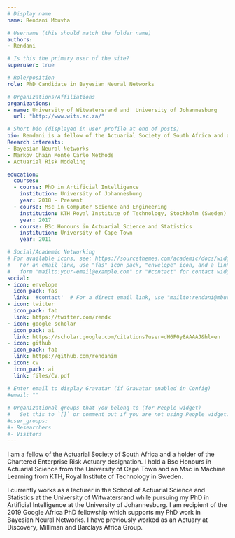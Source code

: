 ```yaml
---
# Display name
name: Rendani Mbuvha

# Username (this should match the folder name)
authors:
- Rendani

# Is this the primary user of the site?
superuser: true

# Role/position
role: PhD Candidate in Bayesian Neural Networks

# Organizations/Affiliations
organizations:
- name: University of Witwatersrand and  University of Johannesburg
  url: "http://www.wits.ac.za/"

# Short bio (displayed in user profile at end of posts)
bio: Rendani is a fellow of the Actuarial Society of South Africa and a Chartered Enterprise Risk Actuary. He holds a Bsc Honours in Actuarial Science from the University of Cape Town and an Msc in Machine Learning from KTH, Royal Institute of Technology in Sweden. Rendani currently works as a lecturer in the School of Actuarial Science and Statistics at the University of Witwatersrand while pursuing his PhD in Artificial Intelligence at the University of Johannesburg. 
Reearch interests:
- Bayesian Neural Networks
- Markov Chain Monte Carlo Methods
- Actuarial Risk Modeling

education:
  courses:
  - course: PhD in Artificial Intelligence
    institution: University of Johannesburg
    year: 2018 - Present
  - course: Msc in Computer Science and Engineering
    institution: KTH Royal Institute of Technology, Stockholm (Sweden)
    year: 2017
  - course: BSc Honours in Actuarial Science and Statistics
    institution: University of Cape Town
    year: 2011

# Social/Academic Networking
# For available icons, see: https://sourcethemes.com/academic/docs/widgets/#icons
#   For an email link, use "fas" icon pack, "envelope" icon, and a link in the
#   form "mailto:your-email@example.com" or "#contact" for contact widget.
social:
- icon: envelope
  icon_pack: fas
  link: '#contact'  # For a direct email link, use "mailto:rendani@mbuvha.com".
- icon: twitter
  icon_pack: fab
  link: https://twitter.com/rendx
- icon: google-scholar
  icon_pack: ai
  link: https://scholar.google.com/citations?user=dH6F0y8AAAAJ&hl=en
- icon: github
  icon_pack: fab
  link: https://github.com/rendanim
- icon: cv
  icon_pack: ai
  link: files/CV.pdf

# Enter email to display Gravatar (if Gravatar enabled in Config)
#email: ""
  
# Organizational groups that you belong to (for People widget)
#   Set this to `[]` or comment out if you are not using People widget.  
#user_groups:
#- Researchers
#- Visitors
---
```


I am a fellow of the Actuarial Society of South Africa and a holder of the Chartered Enterprise Risk Actuary designation. I hold a Bsc Honours in Actuarial Science from the University of Cape Town and an Msc in Machine Learning from KTH, Royal Institute of Technology in Sweden. 

I currently works as a lecturer in the School of Actuarial Science and Statistics at the University of Witwatersrand while pursuing my PhD in Artificial Intelligence at the University of Johannesburg. I am  recipient of the 2019 Google Africa PhD fellowship which supports my PhD work in Bayesian Neural Networks. I have previously worked as an Actuary at Discovery, Milliman and Barclays Africa Group.
